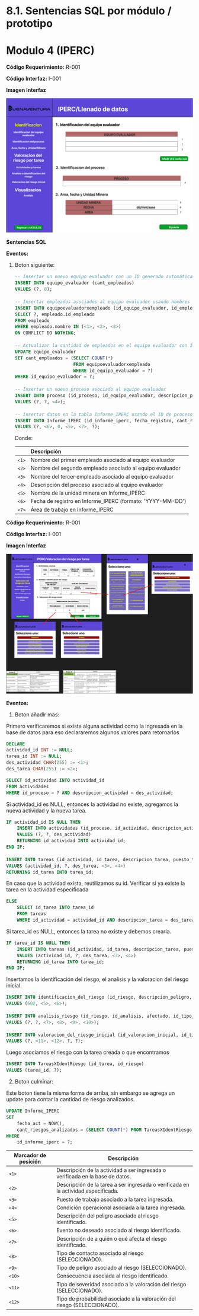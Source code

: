 # 8.1. Sentencias SQL por módulo / prototipo

# Modulo 4 (IPERC)

**Código Requerimiento:** R-001

**Código Interfaz:** I-001

**Imagen Interfaz**

![Proceso de Planificacion](../imagenes/btonsigipercsup.png)

**Sentencias SQL**

**Eventos:**

1. Boton siguiente:

	```sql
	-- Insertar un nuevo equipo evaluador con un ID generado automáticamente
	INSERT INTO equipo_evaluador (cant_empleados)
	VALUES (?, 0);
	
	-- Insertar empleados asociados al equipo evaluador usando nombres que serán reemplazados por el ID generado del equipo evaluador
	INSERT INTO equipoevaluadorxempleado (id_equipo_evaluador, id_empleado)
	SELECT ?, empleado.id_empleado
	FROM empleado
	WHERE empleado.nombre IN (<1>, <2>, <3>)
	ON CONFLICT DO NOTHING;
	
	-- Actualizar la cantidad de empleados en el equipo evaluador con ID generado
	UPDATE equipo_evaluador
	SET cant_empleados = (SELECT COUNT(*)
	                      FROM equipoevaluadorxempleado
	                      WHERE id_equipo_evaluador = ?)
	WHERE id_equipo_evaluador = ?;
	
	-- Insertar un nuevo proceso asociado al equipo evaluador
	INSERT INTO proceso (id_proceso, id_equipo_evaluador, descripcion_proceso)
	VALUES (?, ?, <4>);
	
	-- Insertar datos en la tabla Informe_IPERC usando el ID de proceso generado y otros valores proporcionados
	INSERT INTO Informe_IPERC (id_informe_iperc, fecha_registro, cant_riesgos_analizados, unidad_minera, area, id_proceso)
	VALUES (?, <6>, 0, <5>, <7>, ?);
	```

 	Donde:

	|  | Descripción                                           |
	|-------------|-------------------------------------------------------|
	| `<1>`       | Nombre del primer empleado asociado al equipo evaluador |
	| `<2>`       | Nombre del segundo empleado asociado al equipo evaluador |
	| `<3>`       | Nombre del tercer empleado asociado al equipo evaluador |
	| `<4>`       | Descripción del proceso asociado al equipo evaluador  |
	| `<5>`       | Nombre de la unidad minera en Informe_IPERC           |
	| `<6>`       | Fecha de registro en Informe_IPERC (formato: 'YYYY-MM-DD') |
	| `<7>`       | Área de trabajo en Informe_IPERC                      |



	
**Código Requerimiento:** R-001

**Código Interfaz:** I-001

**Imagen Interfaz**

 ![Proceso de Planificacion](../imagenes/2pantallaIPERC.png)

 **Eventos:**

1. Boton añadir mas:
   
Primero verificaremos si existe alguna actividad como la ingresada en la base de datos para eso declararemos algunos valores para retornarlos

```sql
DECLARE
actividad_id INT := NULL;
tarea_id INT := NULL;
des_actividad CHAR(255) := <1>;
des_tarea CHAR(255) := <2>;
```

```sql
SELECT id_actividad INTO actividad_id
FROM actividades
WHERE id_proceso = ? AND descripcion_actividad = des_actividad;
```

Si actividad_id es NULL, entonces la actividad no existe, agregamos la nueva actividad y la nueva tarea. 

```sql
IF actividad_id IS NULL THEN
    INSERT INTO actividades (id_proceso, id_actividad, descripcion_actividad)
    VALUES (?, ?, des_actividad)
    RETURNING id_actividad INTO actividad_id;
END IF;

INSERT INTO tareas (id_actividad, id_tarea, descripcion_tarea, puesto_trabajo, cond_operacional)
VALUES (actividad_id, ?, des_tarea, <3>, <4>)
RETURNING id_tarea INTO tarea_id;
```

En caso que la actividad exista, reutilizamos su id. Verificar si ya existe la tarea en la actividad especificada

```sql
ELSE
    SELECT id_tarea INTO tarea_id
    FROM tareas
    WHERE id_actividad = actividad_id AND descripcion_tarea = des_tarea;
```

Si tarea_id es NULL, entonces la tarea no existe y debemos crearla.

```sql
IF tarea_id IS NULL THEN
    INSERT INTO tareas (id_actividad, id_tarea, descripcion_tarea, puesto_trabajo, cond_operacional)
    VALUES (actividad_id, ?, des_tarea, <3>, <4>)
    RETURNING id_tarea INTO tarea_id;
END IF;
```

Insertamos la identificación del riesgo, el analisis y la valoracion del riesgo inicial.

```sql
INSERT INTO identificacion_del_riesgo (id_riesgo, descripcion_peligro, evento_no_deseado)
VALUES (602, <5>, <6>);

INSERT INTO analisis_riesgo (id_riesgo, id_analisis, afectado, id_tipo_contacto, id_tipo_peligro, consecuencia)
VALUES (?, ?, <7>, <8>, <9>, <10>);

INSERT INTO valoracion_del_riesgo_inicial (id_valoracion_inicial, id_tipo_severidad, id_tipo_probabilidad, id_tipo_riesgo, id_analisis)
VALUES (?, <11>, <12>, ?, ?);
```

Luego asociamos el riesgo con la tarea creada o que encontramos

```sql
INSERT INTO TareasXIdentRiesgo (id_tarea, id_riesgo)
VALUES (tarea_id, ?);
```

2. Boton culminar:

Este boton tiene la misma forma de arriba, sin embargo se agrega un update para contar la cantidad de riesgo analizados.

```sql
UPDATE Informe_IPERC
SET 
    fecha_act = NOW(),
    cant_riesgos_analizados = (SELECT COUNT(*) FROM TareasXIdentRiesgo WHERE id_proceso = ?)
WHERE 
    id_informe_iperc = ?;
```

| Marcador de posición | Descripción                                                                                   |
|----------------------|-----------------------------------------------------------------------------------------------|
| `<1>`                | Descripción de la actividad a ser ingresada o verificada en la base de datos.                 |
| `<2>`                | Descripción de la tarea a ser ingresada o verificada en la actividad especificada.            |
| `<3>`                | Puesto de trabajo asociado a la tarea ingresada.                                              |
| `<4>`                | Condición operacional asociada a la tarea ingresada.                                          |
| `<5>`                | Descripción del peligro asociado al riesgo identificado.                                      |
| `<6>`                | Evento no deseado asociado al riesgo identificado.                                            |
| `<7>`                | Descripción de a quién o qué afecta el riesgo identificado.                                   |
| `<8>`                | Tipo de contacto asociado al riesgo (SELECCIONADO).                                        |
| `<9>`                | Tipo de peligro asociado al riesgo (SELECCIONADO).                                         |
| `<10>`               | Consecuencia asociada al riesgo identificado.                                                 |
| `<11>`               | Tipo de severidad asociado a la valoración del riesgo (SELECCIONADO).                      |
| `<12>`               | Tipo de probabilidad asociado a la valoración del riesgo (SELECCIONADO).                   |



